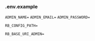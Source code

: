 ### .env.example

`ADMIN_NAME=`
`ADMIN_EMAIL=`
`ADMIN_PASSWORD=`

`RB_CONFIG_PATH=`

`RB_BASE_URI_ADMIN=`